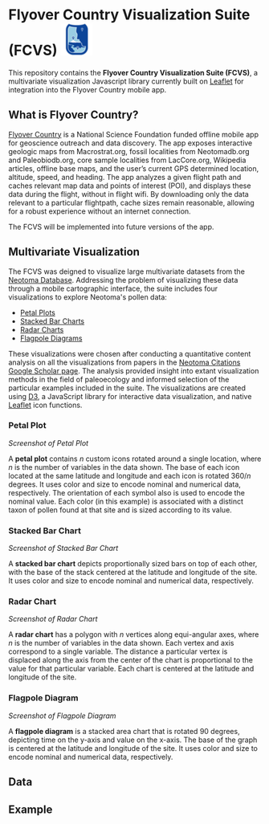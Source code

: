 # Flyover Country Visualization Suite (FCVS) <img src="images/FCLogo.png"/> 

This repository contains the **Flyover Country Visualization Suite (FCVS)**, a multivariate visualization Javascript library currently built on [Leaflet](http://leafletjs.com/) for integration into the Flyover Country mobile app.

## What is Flyover Country?

[Flyover Country](http://fc.umn.edu/)  is a National Science Foundation funded offline mobile app for geoscience outreach and data discovery. The app exposes interactive geologic maps from Macrostrat.org, fossil localities from Neotomadb.org and Paleobiodb.org, core sample localities from LacCore.org, Wikipedia articles, offline base maps, and the user’s current GPS determined location, altitude, speed, and heading. The app analyzes a given flight path and caches relevant map data and points of interest (POI), and displays these data during the flight, without in flight wifi. By downloading only the data relevant to a particular flightpath, cache sizes remain reasonable, allowing for a robust experience without an internet connection.

The FCVS will be implemented into future versions of the app.

## Multivariate Visualization

The FCVS was deigned to visualize large multivariate datasets from the [Neotoma Database](https://www.neotomadb.org/). Addressing the problem of visualizing these data through a mobile cartographic interface, the suite includes four visualizations to explore Neotoma's pollen data:
* [Petal Plots](#petal-plot)
* [Stacked Bar Charts](#stacked-bar-chart)
* [Radar Charts](#radar-chart)
* [Flagpole Diagrams](#flagpole-diagram)

These visualizations were chosen after conducting a quantitative content analysis on all the visualizations from papers in the [Neotoma Citations Google Scholar page](https://scholar.google.com/citations?user=idoixqkAAAAJ&hl=en). The analysis provided insight into extant visualization methods in the field of paleoecology and informed selection of the particular examples included in the suite. The visualizations are created using [D3](https://github.com/d3/d3), a JavaScript library for interactive data visualization, and native [Leaflet](http://leafletjs.com/) icon functions. 

### Petal Plot

*Screenshot of Petal Plot*

A **petal plot** contains *n* custom icons rotated around a single location, where *n* is the number of variables in the data shown. The base of each icon located at the same latitude and longitude and each icon is rotated 360/*n* degrees. It uses color and size to encode nominal and numerical data, respectively. The orientation of each symbol also is used to encode the nominal value. Each color (in this example) is associated with a distinct taxon of pollen found at that site and is sized according to its value.

### Stacked Bar Chart

*Screenshot of Stacked Bar Chart*

A **stacked bar chart** depicts proportionally sized bars on top of each other, with the base of the stack centered at the latitude and longitude of the site. It uses color and size to encode nominal and numerical data, respectively. 

### Radar Chart

*Screenshot of Radar Chart*

A **radar chart** has a polygon with *n* vertices along equi-angular axes, where *n* is the number of variables in the data shown. Each vertex and axis correspond to a single variable. The distance a particular vertex is displaced along the axis from the center of the chart is proportional to the value for that particular variable. Each chart is centered at the latitude and longitude of the site.


### Flagpole Diagram

*Screenshot of Flagpole Diagram*

A **flagpole diagram** is a stacked area chart that is rotated 90 degrees, depicting time on the y-axis and value on the x-axis. The base of the graph is centered at the latitude and longitude of the site. It uses color and size to encode nominal and numerical data, respectively. 

## Data

## Example
